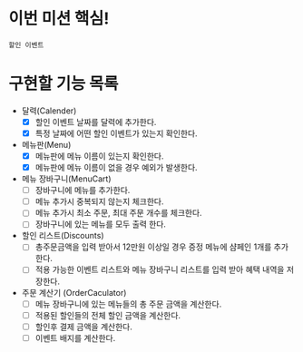 # 이번 미션 핵심!

`할인 이벤트`

# 구현할 기능 목록

- 달력(Calender)
    - [x] 할인 이벤트 날짜를 달력에 추가한다.
    - [x] 특정 날짜에 어떤 할인 이벤트가 있는지 확인한다.

- 메뉴판(Menu)
    - [x] 메뉴판에 메뉴 이름이 있는지 확인한다.
    - [x] 메뉴판에 메뉴 이름이 없을 경우 예외가 발생한다.

- 메뉴 장바구니(MenuCart)
    - [ ] 장바구니에 메뉴를 추가한다.
    - [ ] 메뉴 추가시 중복되지 않는지 체크한다.
    - [ ] 메뉴 추가시 최소 주문, 최대 주문 개수를 체크한다.
    - [ ] 장바구니에 있는 메뉴를 모두 출력 한다.

- 할인 리스트(Discounts)
    - [ ] 총주문금액을 입력 받아서 12만원 이상일 경우 증정 메뉴에 샴페인 1개를 추가한다.
    - [ ] 적용 가능한 이벤트 리스트와 메뉴 장바구니 리스트를 입력 받아 혜택 내역을 저장한다.

- 주문 계산기 (OrderCaculator)
    - [ ] 메뉴 장바구니에 있는 메뉴들의 총 주문 금액을 계산한다.
    - [ ] 적용된 할인들의 전체 할인 금액을 계산한다.
    - [ ] 할인후 결제 금액을 계산한다.
    - [ ] 이벤트 배지를 계산한다.